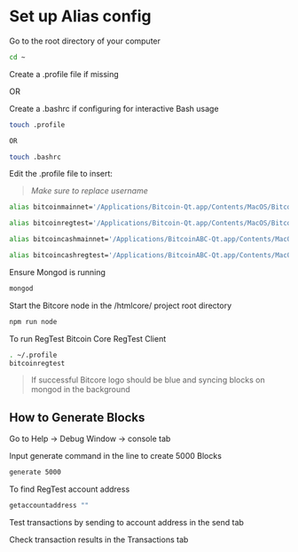 # Set up Alias config

Go to the root directory of your computer

```sh
cd ~
```

Create a .profile file if missing

OR

Create a .bashrc if configuring for interactive Bash usage

```sh
touch .profile

OR

touch .bashrc
```

Edit the .profile file to insert:
> *Make sure to replace username*

```sh
alias bitcoinmainnet='/Applications/Bitcoin-Qt.app/Contents/MacOS/Bitcoin-Qt -datadir=/Users/username/blockchains/bitcoin-core/networks/mainnet/'

alias bitcoinregtest='/Applications/Bitcoin-Qt.app/Contents/MacOS/Bitcoin-Qt -datadir=/Users/username/blockchains/bitcoin-core/networks/regtest/'

alias bitcoincashmainnet='/Applications/BitcoinABC-Qt.app/Contents/MacOS/BitcoinABC-Qt -datadir=/Users/username/blockchains/bitcoincash/networks/mainnet/ -flexiblehandshake -initiatecashconnections'

alias bitcoincashregtest='/Applications/BitcoinABC-Qt.app/Contents/MacOS/BitcoinABC-Qt -datadir=/Users/username/blockchains/bitcoincash/networks/regtest/ -flexiblehandshake -initiatecashconnections'
```

Ensure Mongod is running

```sh
mongod
```

Start the Bitcore node in the /htmlcore/ project root directory

```sh
npm run node
```

To run RegTest Bitcoin Core RegTest Client

```sh
. ~/.profile
bitcoinregtest
```

> If successful Bitcore logo should be blue and syncing blocks on mongod in the background

## How to Generate Blocks

Go to Help -> Debug Window -> console tab

Input generate command in the line to create 5000 Blocks

```sh
generate 5000
```

To find RegTest account address

```sh
getaccountaddress ""
```

Test transactions by sending to account address in the send tab

Check transaction results in the Transactions tab
